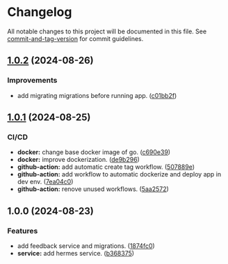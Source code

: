# Changelog

All notable changes to this project will be documented in this file. See [commit-and-tag-version](https://github.com/absolute-version/commit-and-tag-version) for commit guidelines.

## [1.0.2](https://github.com/just-pthai-it/UTCTSS-microservices/compare/v1.0.1...v1.0.2) (2024-08-26)


### Improvements

* add migrating migrations before running app. ([c01bb2f](https://github.com/just-pthai-it/UTCTSS-microservices/commit/c01bb2f5e54e428a83b4b7dcac40fb1a7fe67930))

## [1.0.1](https://github.com/just-pthai-it/UTCTSS-microservices/compare/v1.0.0...v1.0.1) (2024-08-25)


### CI/CD

* **docker:** change base docker image of go. ([c690e39](https://github.com/just-pthai-it/UTCTSS-microservices/commit/c690e399fb0791859c2edd62a8ef82b1065801cb))
* **docker:** improve dockerization. ([de9b296](https://github.com/just-pthai-it/UTCTSS-microservices/commit/de9b2961d16a4d04cd560a54ffecef1881558bf3))
* **github-action:** add automatic create tag workflow. ([507889e](https://github.com/just-pthai-it/UTCTSS-microservices/commit/507889eb01639e6228f92d7e429e40b821068f71))
* **github-action:** add workflow to automatic dockerize and deploy app in dev env. ([7ea04c0](https://github.com/just-pthai-it/UTCTSS-microservices/commit/7ea04c080ddbafad49c5886dcdcae2d952b60b25))
* **github-action:** renove unused workflows. ([5aa2572](https://github.com/just-pthai-it/UTCTSS-microservices/commit/5aa257261db717591e046b2950de61778bb90be7))

## 1.0.0 (2024-08-23)


### Features

* add feedback service and migrations. ([1874fc0](https://github.com/just-pthai-it/UTCTSS-microservices/commit/1874fc0bd183936462df8ad3448a526513ba46ab))
* **service:** add hermes service. ([b368375](https://github.com/just-pthai-it/UTCTSS-microservices/commit/b3683752302bc02e0791f5b3cf6cc7f1c19014f0))
